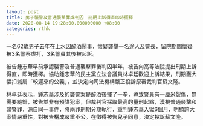 ```yaml
---
layout: post
title: 男子襲警及普通襲擊罪成判囚　刑期上訴得直即時獲釋
date: 2020-08-14 19:28:00.000000000 +08:00
categories: rthk
---
```


一名62歲男子去年在上水因醉酒鬧事，懷疑襲擊一名途人及警長，留院期間懷疑被3名警察虐打，3名警員其後被起訴。

被告鍾志華早前承認襲警及普通襲擊罪後判囚半年，被告向高等法院提出刑期上訴得直，即時獲䆁。協助鍾志華的民主黨立法會議員林卓廷歡迎上訴結果，刑期獲大幅扣減屬「較遲來的公義」，並決定向司法機構嚴正投訴原審裁判官蘇文隆。

林卓廷表示，鍾志華涉及的襲警案是醉酒後揮了一拳，導致警員有一厘米裂傷，無需要縫針，被告並非有預謀犯案，但裁判官採取最高的量刑起點，漠視普通襲擊和襲警罪，源自同一事件，將兩罪刑期分期執行，重判鍾志華入獄6個月，明顯誇大案情嚴重性，對被告構成嚴重不公。在徵得被告兒子同意，決定投訴蘇文隆。
